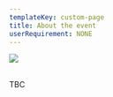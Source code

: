 ```yaml
---
templateKey: custom-page
title: About the event
userRequirement: NONE
---
```

![](/img/cs23-fnv-navpage-header.png)

<br>TBC